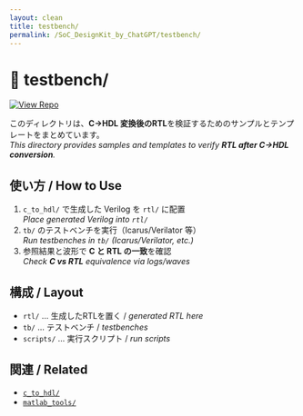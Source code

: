 ```yaml
---
layout: clean
title: testbench/
permalink: /SoC_DesignKit_by_ChatGPT/testbench/
---
```


# 🧪 testbench/
[![View Repo](https://img.shields.io/badge/View-Repo-blue?logo=github)](https://github.com/Samizo-AITL/EduController/tree/main/SoC_DesignKit_by_ChatGPT/testbench)

このディレクトリは、**C→HDL 変換後のRTL**を検証するためのサンプルとテンプレートをまとめています。  
*This directory provides samples and templates to verify **RTL after C→HDL conversion**.*

## 使い方 / How to Use
1. `c_to_hdl/` で生成した Verilog を `rtl/` に配置  
   *Place generated Verilog into `rtl/`*
2. `tb/` のテストベンチを実行（Icarus/Verilator 等）  
   *Run testbenches in `tb/` (Icarus/Verilator, etc.)*
3. 参照結果と波形で **C と RTL の一致**を確認  
   *Check **C vs RTL** equivalence via logs/waves*

## 構成 / Layout
- `rtl/` … 生成したRTLを置く / *generated RTL here*  
- `tb/` … テストベンチ / *testbenches*  
- `scripts/` … 実行スクリプト / *run scripts*

## 関連 / Related
- [`c_to_hdl/`](/SoC_DesignKit_by_ChatGPT/c_to_hdl/)  
- [`matlab_tools/`](/matlab_tools/)
